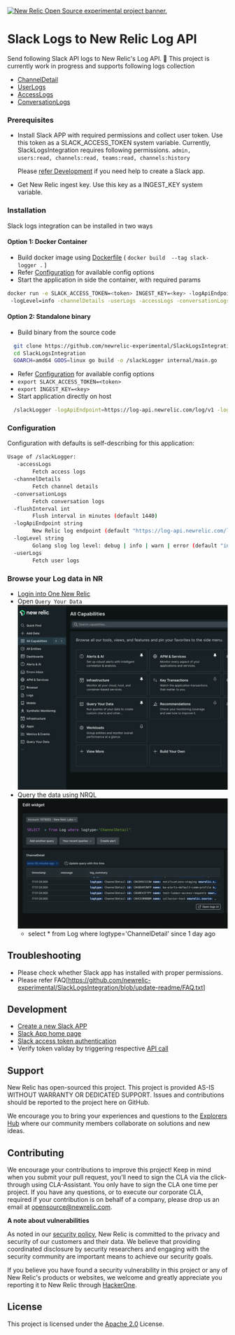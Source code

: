 <a href="https://opensource.newrelic.com/oss-category/#new-relic-experimental"><picture><source media="(prefers-color-scheme: dark)" srcset="https://github.com/newrelic/opensource-website/raw/main/src/images/categories/dark/Experimental.png"><source media="(prefers-color-scheme: light)" srcset="https://github.com/newrelic/opensource-website/raw/main/src/images/categories/Experimental.png"><img alt="New Relic Open Source experimental project banner." src="https://github.com/newrelic/opensource-website/raw/main/src/images/categories/Experimental.png"></picture></a>


# Slack Logs to New Relic Log API
Send following Slack API logs to New Relic's Log API. 🚧 This project is currently work in progress and supports following logs collection
- [ChannelDetail](https://api.slack.com/methods/conversations.list)
- [UserLogs](https://api.slack.com/methods/users.list)
- [AccessLogs](https://api.slack.com/methods/team.accessLogs)
- [ConversationLogs](https://api.slack.com/methods/conversations.history)

### Prerequisites
- Install Slack APP with required permissions and collect user token. Use this token as a SLACK_ACCESS_TOKEN system variable. Currently, SlackLogsIntegration requires following permissions.
      ```admin, users:read, channels:read, teams:read, channels:history ```

  Please [refer Development](#Development) if you need help to create a Slack app.
- Get New Relic ingest key. Use this key as a INGEST_KEY system variable.

### Installation
Slack logs integration can be installed in two ways

#### Option 1: Docker Container
- Build docker image using [Dockerfile](https://github.com/newrelic-experimental/SlackLogsIntegration/blob/main/Dockerfile)
  ( `docker build  --tag slack-logger .` )  
- Refer [Configuration](#configuration) for available config options
- Start the application in side the container, with required params
```bash
docker run -e SLACK_ACCESS_TOKEN=<token> INGEST_KEY=<key> -logApiEndpoint=https://log-api.newrelic.com/log/v1
 -logLevel=info -channelDetails -userLogs -accessLogs -conversationLogs
```
#### Option 2: Standalone binary
- Build binary from the source code
```bash
  git clone https://github.com/newrelic-experimental/SlackLogsIntegration.git
  cd SlackLogsIntegration
  GOARCH=amd64 GOOS=linux go build -o /slackLogger internal/main.go
```
- Refer [Configuration](#configuration) for available config options
- ` export SLACK_ACCESS_TOKEN=<token> `
- ` export INGEST_KEY=<key> `
- Start application directly on host
```bash
  /slackLogger -logApiEndpoint=https://log-api.newrelic.com/log/v1 -logLevel=info  -channelDetails  -userLogs -accessLogs -conversationLogs
```

### Configuration
Configuration with defaults is self-describing for this application:
```bash
Usage of /slackLogger:
   -accessLogs
    	Fetch access logs
  -channelDetails
    	Fetch channel details
  -conversationLogs
    	Fetch conversation logs
  -flushInterval int
    	Flush interval in minutes (default 1440)
  -logApiEndpoint string
    	New Relic log endpoint (default "https://log-api.newrelic.com/log/v1")
  -logLevel string
    	Golang slog log level: debug | info | warn | error (default "info")
  -userLogs
    	Fetch user logs
```

### Browse your Log data in NR
- [Login into One New Relic](https://one.newrelic.com)
- Open `Query Your Data` ![Alt text](./images/nr1-step-1.png)
- Query the data using NRQL ![Alt text](./images/nr1-step-2.png) 
  - select * from Log  where logtype='ChannelDetail' since 1 day ago

## Troubleshooting
- Please check whether Slack app has installed with proper permissions.
- Please refer FAQ[https://github.com/newrelic-experimental/SlackLogsIntegration/blob/update-readme/FAQ.txt]

## Development
- [Create a new Slack APP](https://api.slack.com/start/quickstart)
- [Slack App home page](https://api.slack.com/apps)
- [Slack access token authentication](https://api.slack.com/authentication/oauth-v2)
- Verify token validay by triggering respective [API call](https://api.slack.com/methods/conversations.list/test)    

## Support

New Relic has open-sourced this project. This project is provided AS-IS WITHOUT WARRANTY OR DEDICATED SUPPORT. Issues and contributions should be reported to the project here on GitHub.

We encourage you to bring your experiences and questions to the [Explorers Hub](https://discuss.newrelic.com) where our community members collaborate on solutions and new ideas.


## Contributing

We encourage your contributions to improve this project! Keep in mind when you submit your pull request, you'll need to sign the CLA via the click-through using CLA-Assistant. You only have to sign the CLA one time per project. If you have 
any questions, or to execute our corporate CLA, required if your contribution is on behalf of a company, please drop us an email at opensource@newrelic.com.

**A note about vulnerabilities**

As noted in our [security policy](../../security/policy), New Relic is committed to the privacy and security of our customers and their data. We believe that providing coordinated disclosure by security researchers and engaging with the security community are important means to achieve our security goals.

If you believe you have found a security vulnerability in this project or any of New Relic's products or websites, we welcome and greatly appreciate you reporting it to New Relic through [HackerOne](https://hackerone.com/newrelic).


## License

This project is licensed under the [Apache 2.0](http://apache.org/licenses/LICENSE-2.0.txt) License.

